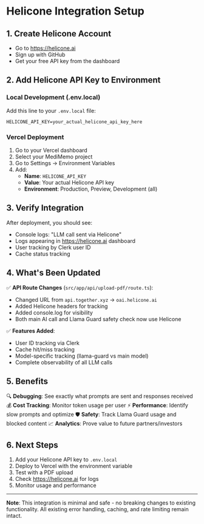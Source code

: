 # Helicone Integration Setup

## 1. Create Helicone Account
- Go to https://helicone.ai
- Sign up with GitHub
- Get your free API key from the dashboard

## 2. Add Helicone API Key to Environment

### Local Development (.env.local)
Add this line to your `.env.local` file:
```
HELICONE_API_KEY=your_actual_helicone_api_key_here
```

### Vercel Deployment
1. Go to your Vercel dashboard
2. Select your MediMemo project
3. Go to Settings → Environment Variables
4. Add:
   - **Name**: `HELICONE_API_KEY`
   - **Value**: Your actual Helicone API key
   - **Environment**: Production, Preview, Development (all)

## 3. Verify Integration

After deployment, you should see:
- Console logs: "LLM call sent via Helicone"
- Logs appearing in https://helicone.ai dashboard
- User tracking by Clerk user ID
- Cache status tracking

## 4. What's Been Updated

✅ **API Route Changes** (`src/app/api/upload-pdf/route.ts`):
- Changed URL from `api.together.xyz` → `oai.helicone.ai`
- Added Helicone headers for tracking
- Added console.log for visibility
- Both main AI call and Llama Guard safety check now use Helicone

✅ **Features Added**:
- User ID tracking via Clerk
- Cache hit/miss tracking
- Model-specific tracking (llama-guard vs main model)
- Complete observability of all LLM calls

## 5. Benefits

🔍 **Debugging**: See exactly what prompts are sent and responses received
💰 **Cost Tracking**: Monitor token usage per user
⚡ **Performance**: Identify slow prompts and optimize
🛡️ **Safety**: Track Llama Guard usage and blocked content
📈 **Analytics**: Prove value to future partners/investors

## 6. Next Steps

1. Add your Helicone API key to `.env.local`
2. Deploy to Vercel with the environment variable
3. Test with a PDF upload
4. Check https://helicone.ai for logs
5. Monitor usage and performance

---

**Note**: This integration is minimal and safe - no breaking changes to existing functionality. All existing error handling, caching, and rate limiting remain intact. 